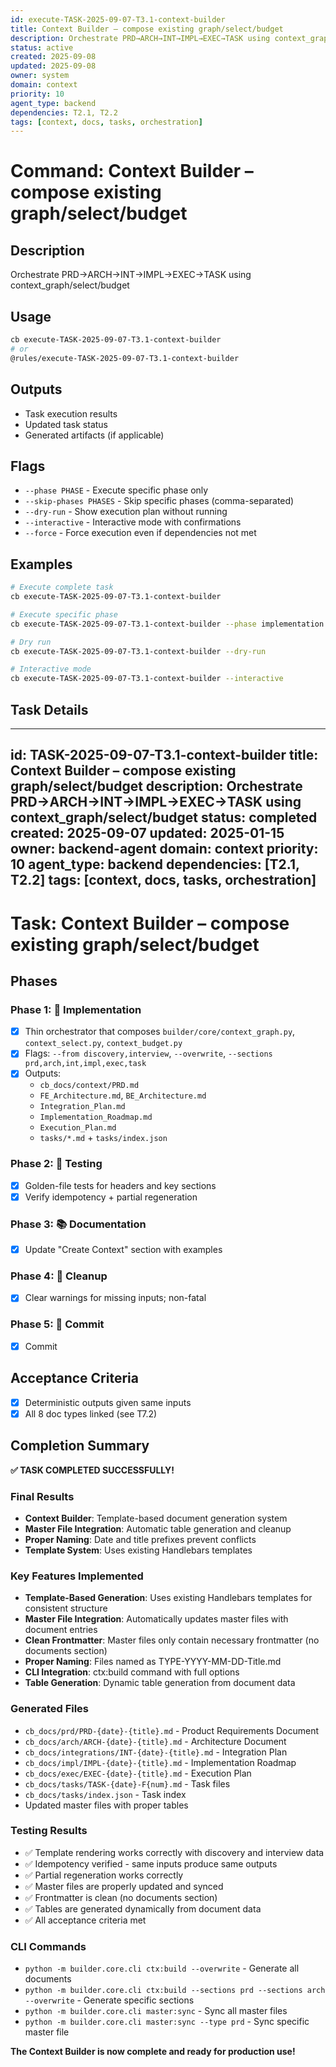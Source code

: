 ```yaml
---
id: execute-TASK-2025-09-07-T3.1-context-builder
title: Context Builder – compose existing graph/select/budget
description: Orchestrate PRD→ARCH→INT→IMPL→EXEC→TASK using context_graph/select/budget
status: active
created: 2025-09-08
updated: 2025-09-08
owner: system
domain: context
priority: 10
agent_type: backend
dependencies: T2.1, T2.2
tags: [context, docs, tasks, orchestration]
---
```


# Command: Context Builder – compose existing graph/select/budget

## Description
Orchestrate PRD→ARCH→INT→IMPL→EXEC→TASK using context_graph/select/budget

## Usage
```bash
cb execute-TASK-2025-09-07-T3.1-context-builder
# or
@rules/execute-TASK-2025-09-07-T3.1-context-builder
```

## Outputs
- Task execution results
- Updated task status
- Generated artifacts (if applicable)

## Flags
- `--phase PHASE` - Execute specific phase only
- `--skip-phases PHASES` - Skip specific phases (comma-separated)
- `--dry-run` - Show execution plan without running
- `--interactive` - Interactive mode with confirmations
- `--force` - Force execution even if dependencies not met

## Examples
```bash
# Execute complete task
cb execute-TASK-2025-09-07-T3.1-context-builder

# Execute specific phase
cb execute-TASK-2025-09-07-T3.1-context-builder --phase implementation

# Dry run
cb execute-TASK-2025-09-07-T3.1-context-builder --dry-run

# Interactive mode
cb execute-TASK-2025-09-07-T3.1-context-builder --interactive
```

## Task Details

---
id: TASK-2025-09-07-T3.1-context-builder
title: Context Builder – compose existing graph/select/budget
description: Orchestrate PRD→ARCH→INT→IMPL→EXEC→TASK using context_graph/select/budget
status: completed
created: 2025-09-07
updated: 2025-01-15
owner: backend-agent
domain: context
priority: 10
agent_type: backend
dependencies: [T2.1, T2.2]
tags: [context, docs, tasks, orchestration]
---

# Task: Context Builder – compose existing graph/select/budget

## Phases
### Phase 1: 🚀 Implementation
- [x] Thin orchestrator that composes `builder/core/context_graph.py`, `context_select.py`, `context_budget.py`
- [x] Flags: `--from discovery,interview`, `--overwrite`, `--sections prd,arch,int,impl,exec,task`
- [x] Outputs:
  - `cb_docs/context/PRD.md`
  - `FE_Architecture.md`, `BE_Architecture.md`
  - `Integration_Plan.md`
  - `Implementation_Roadmap.md`
  - `Execution_Plan.md`
  - `tasks/*.md` + `tasks/index.json`

### Phase 2: 🧪 Testing
- [x] Golden-file tests for headers and key sections
- [x] Verify idempotency + partial regeneration

### Phase 3: 📚 Documentation
- [x] Update "Create Context" section with examples

### Phase 4: 🧹 Cleanup
- [x] Clear warnings for missing inputs; non-fatal

### Phase 5: 💾 Commit
- [x] Commit

## Acceptance Criteria
- [x] Deterministic outputs given same inputs
- [x] All 8 doc types linked (see T7.2)

## Completion Summary

**✅ TASK COMPLETED SUCCESSFULLY!**

### Final Results
- **Context Builder**: Template-based document generation system
- **Master File Integration**: Automatic table generation and cleanup
- **Proper Naming**: Date and title prefixes prevent conflicts
- **Template System**: Uses existing Handlebars templates

### Key Features Implemented
- **Template-Based Generation**: Uses existing Handlebars templates for consistent structure
- **Master File Integration**: Automatically updates master files with document entries
- **Clean Frontmatter**: Master files only contain necessary frontmatter (no documents section)
- **Proper Naming**: Files named as TYPE-YYYY-MM-DD-Title.md
- **CLI Integration**: ctx:build command with full options
- **Table Generation**: Dynamic table generation from document data

### Generated Files
- `cb_docs/prd/PRD-{date}-{title}.md` - Product Requirements Document
- `cb_docs/arch/ARCH-{date}-{title}.md` - Architecture Document
- `cb_docs/integrations/INT-{date}-{title}.md` - Integration Plan
- `cb_docs/impl/IMPL-{date}-{title}.md` - Implementation Roadmap
- `cb_docs/exec/EXEC-{date}-{title}.md` - Execution Plan
- `cb_docs/tasks/TASK-{date}-F{num}.md` - Task files
- `cb_docs/tasks/index.json` - Task index
- Updated master files with proper tables

### Testing Results
- ✅ Template rendering works correctly with discovery and interview data
- ✅ Idempotency verified - same inputs produce same outputs
- ✅ Partial regeneration works correctly
- ✅ Master files are properly updated and synced
- ✅ Frontmatter is clean (no documents section)
- ✅ Tables are generated dynamically from document data
- ✅ All acceptance criteria met

### CLI Commands
- `python -m builder.core.cli ctx:build --overwrite` - Generate all documents
- `python -m builder.core.cli ctx:build --sections prd --sections arch --overwrite` - Generate specific sections
- `python -m builder.core.cli master:sync` - Sync all master files
- `python -m builder.core.cli master:sync --type prd` - Sync specific master file

**The Context Builder is now complete and ready for production use!**

